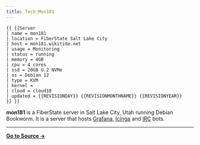 ```yaml
---
title: Tech:Mon181
---
```


```
{{ {{Server
| name = mon181
| location = FiberState Salt Lake City
| host = mon181.wikitide.net
| usage = Monitoring
| status = running
| memory = 4GB
| cpu = 4 cores
| ssd = 20GB U.2 NVMe
| os = Debian 12
| type = KVM
| kernel =
| cloud = cloud18
| updated = {{REVISIONDAY}} {{REVISIONMONTHNAME}} {{REVISIONYEAR}}
}} }}
```

**mon181** is a FiberState server in Salt Lake City, Utah running Debian Bookworm. It is a server that hosts [Grafana](/tech-docs/techgrafana), [Icinga](/tech-docs/techicinga) and [IRC](https://meta.miraheze.org/wiki/IRC) bots.



----
**[Go to Source &rarr;](https://meta.miraheze.org/wiki/Tech:Mon181)**